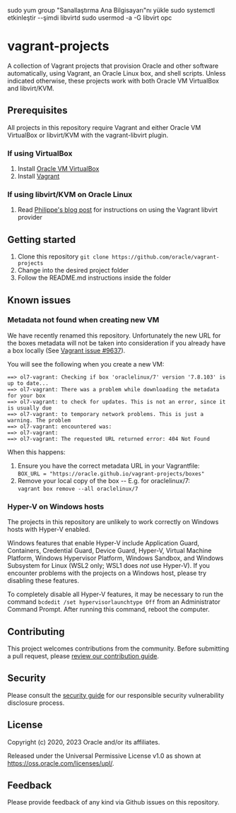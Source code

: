 <font style="vertical-align: inherit;"><font style="vertical-align: inherit;">sudo yum group "Sanallaştırma Ana Bilgisayarı"nı yükle</font></font><font></font><font style="vertical-align: inherit;"><font style="vertical-align: inherit;">
sudo systemctl etkinleştir --şimdi libvirtd</font></font><font></font><font style="vertical-align: inherit;"><font style="vertical-align: inherit;">
sudo usermod -a -G libvirt opc</font></font>
# vagrant-projects

A collection of Vagrant projects that provision Oracle and other software automatically, using Vagrant, an Oracle Linux box, and shell scripts. Unless indicated otherwise, these projects work with both Oracle VM VirtualBox and libvirt/KVM.

## Prerequisites

All projects in this repository require Vagrant and either Oracle VM VirtualBox or libvirt/KVM with the vagrant-libvirt plugin.

### If using VirtualBox

1. Install [Oracle VM VirtualBox](https://www.virtualbox.org/wiki/Downloads)
2. Install [Vagrant](https://vagrantup.com/)

### If using libvirt/KVM on Oracle Linux

1. Read [Philippe's blog post](https://blogs.oracle.com/linux/getting-started-with-the-vagrant-libvirt-provider-for-oracle-linux) for instructions on using the Vagrant libvirt provider

## Getting started

1. Clone this repository `git clone https://github.com/oracle/vagrant-projects`
2. Change into the desired project folder
3. Follow the README.md instructions inside the folder

## Known issues


### Metadata not found when creating new VM

We have recently renamed this repository. Unfortunately the new URL for the boxes metadata will not be taken into consideration if you already have a box locally (See [Vagrant issue #9637](https://github.com/hashicorp/vagrant/issues/9637)).

You will see the following when you create a new VM:

```
==> ol7-vagrant: Checking if box 'oraclelinux/7' version '7.8.103' is up to date...
==> ol7-vagrant: There was a problem while downloading the metadata for your box
==> ol7-vagrant: to check for updates. This is not an error, since it is usually due
==> ol7-vagrant: to temporary network problems. This is just a warning. The problem
==> ol7-vagrant: encountered was:
==> ol7-vagrant:
==> ol7-vagrant: The requested URL returned error: 404 Not Found
```

When this happens:

1. Ensure you have the correct metadata URL in your Vagrantfile:  
   `BOX_URL = "https://oracle.github.io/vagrant-projects/boxes"`
1. Remove your local copy of the box -- E.g. for oraclelinux/7:  
   `vagrant box remove --all oraclelinux/7`

### Hyper-V on Windows hosts

The projects in this repository are unlikely to work correctly on Windows hosts with Hyper-V enabled.

Windows features that enable Hyper-V include Application Guard, Containers, Credential Guard, Device Guard, Hyper-V, Virtual Machine Platform, Windows Hypervisor Platform, Windows Sandbox, and Windows Subsystem for Linux (WSL2 only; WSL1 does _not_ use Hyper-V). If you encounter problems with the projects on a Windows host, please try disabling these features.

To completely disable all Hyper-V features, it may be necessary to run the command `bcdedit /set hypervisorlaunchtype Off` from an Administrator Command Prompt. After running this command, reboot the computer.

## Contributing

This project welcomes contributions from the community. Before submitting a pull
request, please [review our contribution guide](./CONTRIBUTING.md).

## Security

Please consult the [security guide](./SECURITY.md) for our responsible security
vulnerability disclosure process.

## License

Copyright (c) 2020, 2023 Oracle and/or its affiliates.

Released under the Universal Permissive License v1.0 as shown at
<https://oss.oracle.com/licenses/upl/>.

## Feedback

Please provide feedback of any kind via Github issues on this repository.
